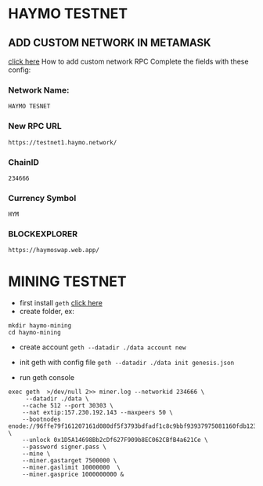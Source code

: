 # HAYMO TESTNET
## ADD CUSTOM NETWORK IN METAMASK
[click here](https://metamask.zendesk.com/hc/en-us/articles/360043227612-How-to-add-a-custom-network-RPC) How to add custom network RPC
Complete the fields with these config: 
### Network Name:
```HAYMO TESNET```

### New RPC URL
```https://testnet1.haymo.network/```

### ChainID
```234666```

### Currency Symbol
```HYM```

### BLOCKEXPLORER
```https://haymoswap.web.app/```



# MINING TESTNET
- first install ```geth``` [click here](https://geth.ethereum.org/docs/install-and-build/installing-geth)
- create folder, ex:
```
mkdir haymo-mining
cd haymo-mining
```
- create account
```geth --datadir ./data account new```

- init geth with config file 
```geth --datadir ./data init genesis.json```
- run geth console 
```
exec geth  >/dev/null 2>> miner.log --networkid 234666 \ 
     --datadir ./data \
    --cache 512 --port 30303 \
    --nat extip:157.230.192.143 --maxpeers 50 \
    --bootnodes enode://96ffe79f161207161d080df5f3793bdfadf1c8c9bbf93937975081160fdb123bb0943e49b4ca8010ca310bb89613bff76002dbe583468142f4d238bed2ff9f9d@128.199.80.145:30303 \
    --unlock 0x1D5A14698Bb2cDf627F909b8EC062CBfB4a621Ce \
    --password signer.pass \
    --mine \
    --miner.gastarget 7500000 \
    --miner.gaslimit 10000000  \
    --miner.gasprice 1000000000 &
```

